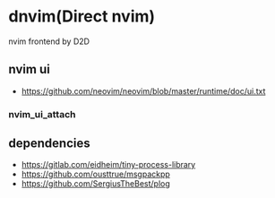 # dnvim(Direct nvim)

nvim frontend by D2D

## nvim ui

* https://github.com/neovim/neovim/blob/master/runtime/doc/ui.txt

### nvim_ui_attach

## dependencies

* https://gitlab.com/eidheim/tiny-process-library
* https://github.com/ousttrue/msgpackpp
* https://github.com/SergiusTheBest/plog

